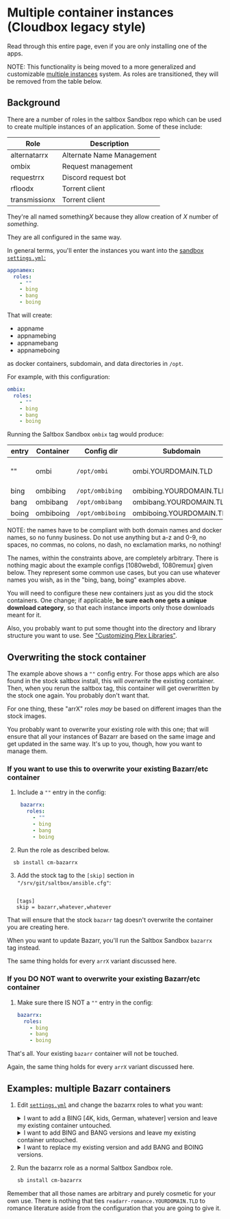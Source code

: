 # Multiple container instances (Cloudbox legacy style)

Read through this entire page, even if you are only installing one of the apps.

NOTE:
This functionality is being moved to a more generalized and customizable [multiple instances](../../reference/multiple-instances.md) system.  As roles are transitioned, they will be removed from the table below.

## Background

There are a number of roles in the saltbox Sandbox repo which can be used to create multiple instances of an application.  Some of these include:

| Role          | Description                         |
| ------------- | ----------------------------------- |
| alternatarrx  | Alternate Name Management           |
| ombix         | Request management                  |
| requestrrx    | Discord request bot                 |
| rfloodx       | Torrent client                      |
| transmissionx | Torrent client                      |

They're all named something*X* because they allow creation of *X* number of *something*.

They are all configured in the same way.

In general terms, you'll enter the instances you want into the [sandbox `settings.yml`:](../settings.md)

```yaml
appnamex:
  roles:
    - ""
    - bing
    - bang
    - boing
```

That will create:<br/>

- appname
- appnamebing
- appnamebang
- appnameboing

as docker containers, subdomain, and data directories in `/opt`.

For example, with this configuration:

```yaml
ombix:
  roles:
    - ""
    - bing
    - bang
    - boing
```

Running the Saltbox Sandbox `ombix` tag would produce:

| entry         | Container  | Config dir       | Subdomain                  | Note                         |
| ------------- | ---------- | ---------------- | -------------------------- | ---------------------------- |
| ""            | ombi       | `/opt/ombi`      | ombi.YOURDOMAIN.TLD        | Replaces the stock container |
| bing          | ombibing   | `/opt/ombibing`  | ombibing.YOURDOMAIN.TLD    |                              |
| bang          | ombibang   | `/opt/ombibang`  | ombibang.YOURDOMAIN.TLD    |                              |
| boing         | ombiboing  | `/opt/ombiboing` | ombiboing.YOURDOMAIN.TLD   |                              |

NOTE: the names have to be compliant with both domain names and docker names, so no funny business. Do not use anything but a-z and 0-9, no spaces, no commas, no colons, no dash, no exclamation marks, no nothing!

The names, within the constraints above, are completely arbitrary.  There is nothing magic about the example configs [1080webdl, 1080remux] given below.  They represent some common use cases, but you can use whatever names you wish, as in the "bing, bang, boing" examples above.

You will need to configure these new containers just as you did the stock containers.  One change; if applicable, **be sure each one gets a unique download category**, so that each instance imports only those downloads meant for it.

Also, you probably want to put some thought into the directory and library structure you want to use.  See ["Customizing Plex Libraries"](https://github.com/Cloudbox/Cloudbox/wiki/Customizing-Plex-Libraries).

## Overwriting the stock container

The example above shows a `""` config entry.  For those apps which are also found in the stock saltbox install, this will *overwrite* the existing container.  Then, when you rerun the saltbox tag, this container will get overwritten by the stock one again.  You probably don't want that.

For one thing, these "arrX" roles *may* be based on different images than the stock images.

You probably want to overwrite your existing role with this one; that will ensure that all your instances of Bazarr are based on the same image and get updated in the same way.  It's up to you, though, how you want to manage them.

### If you want to use this to overwrite your existing Bazarr/etc container

1. Include a `""` entry in the config:

   ```yaml
    bazarrx:
      roles:
        - ""
        - bing
        - bang
        - boing
   ```

2. Run the role as described below.

```bash
  sb install cm-bazarrx
```

3. Add the stock tag to the `[skip]` section in `"/srv/git/saltbox/ansible.cfg"`:

```text

   [tags]
   skip = bazarr,whatever,whatever

```

That will ensure that the stock `bazarr` tag doesn't overwrite the container you are creating here.

When you want to update Bazarr, you'll run the Saltbox Sandbox `bazarrx` tag instead.

The same thing holds for every `arrX` variant discussed here.

### If you **DO NOT** want to overwrite your existing Bazarr/etc container

1. Make sure there IS NOT a `""` entry in the config:

   ```yaml
   bazarrx:
     roles:
       - bing
       - bang
       - boing

   ```

That's all.  Your existing `bazarr` container will not be touched.

Again, the same thing holds for every `arrX` variant discussed here.

## Examples: multiple Bazarr containers

1. Edit [`settings.yml`](../settings.md) and change the bazarrx roles to what you want:

   <details>
     <summary>I want to add a BING [4K, kids, German, whatever] version and leave my existing container untouched.</summary>
     <br />

   ```yaml
   bazarrx:
     roles:
       - BING
   ```

   </details>

   <details>
     <summary>I want to add BING and BANG versions and leave my existing container untouched.</summary>
     <br />

   ```yaml
   bazarrx:
     roles:
       - BING
       - BANG
   ```

   </details>

   <details>
     <summary>I want to replace my existing version and add BANG and BOING versions.</summary>
     <br />

   ```yaml
   bazarrx:
     roles:
       - ""
       - BANG
       - BOING
   ```

   **Refer to the notes above about overwriting the default container.**

   </details>

1. Run the bazarrx role as a normal Saltbox Sandbox role.

   ```bash
   sb install cm-bazarrx
   ```

Remember that all those names are arbitrary and purely cosmetic for your own use.  There is nothing that ties `readarr-romance.YOURDOMAIN.TLD` to romance literature aside from the configuration that you are going to give it.
